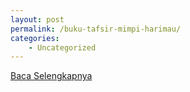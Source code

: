 ```yaml
---
layout: post
permalink: /buku-tafsir-mimpi-harimau/
categories:
    - Uncategorized
---
```


[Baca Selengkapnya](/06)